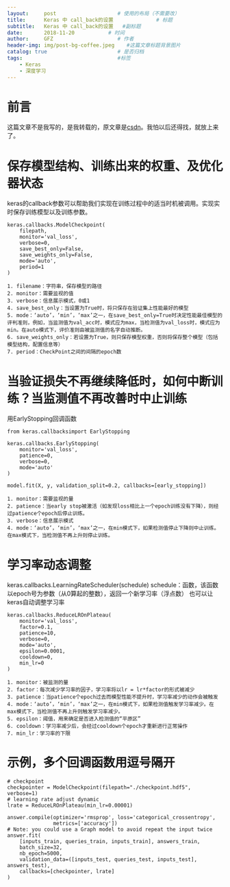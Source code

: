 ```yaml
---
layout:     post                    # 使用的布局（不需要改）
title:      Keras 中 call_back的设置              # 标题 
subtitle:   Keras 中 call_back的设置   #副标题
date:       2018-11-20           # 时间
author:     GFZ                     # 作者
header-img: img/post-bg-coffee.jpeg    #这篇文章标题背景图片
catalog: true                       # 是否归档
tags:                               #标签
    - Keras
    - 深度学习
---
```

# 前言
这篇文章不是我写的，是我转载的，原文章是[csdn](https://blog.csdn.net/weiyongle1996/article/details/79342875)。我怕以后还得找，就放上来了。
# 保存模型结构、训练出来的权重、及优化器状态
keras的callback参数可以帮助我们实现在训练过程中的适当时机被调用。实现实时保存训练模型以及训练参数。  

```
keras.callbacks.ModelCheckpoint(    filepath,     monitor='val_loss',     verbose=0,     save_best_only=False,     save_weights_only=False,     mode='auto',     period=1)1. filename：字符串，保存模型的路径2. monitor：需要监视的值3. verbose：信息展示模式，0或14. save_best_only：当设置为True时，将只保存在验证集上性能最好的模型5. mode：‘auto’，‘min’，‘max’之一，在save_best_only=True时决定性能最佳模型的评判准则，例如，当监测值为val_acc时，模式应为max，当检测值为val_loss时，模式应为min。在auto模式下，评价准则由被监测值的名字自动推断。6. save_weights_only：若设置为True，则只保存模型权重，否则将保存整个模型（包括模型结构，配置信息等）7. period：CheckPoint之间的间隔的epoch数
```  
# 当验证损失不再继续降低时，如何中断训练？当监测值不再改善时中止训练
用EarlyStopping回调函数    

```  
from keras.callbacksimport EarlyStopping keras.callbacks.EarlyStopping(    monitor='val_loss',     patience=0,     verbose=0,     mode='auto')model.fit(X, y, validation_split=0.2, callbacks=[early_stopping])1. monitor：需要监视的量2. patience：当early stop被激活（如发现loss相比上一个epoch训练没有下降），则经过patience个epoch后停止训练。3. verbose：信息展示模式4. mode：‘auto’，‘min’，‘max’之一，在min模式下，如果检测值停止下降则中止训练。在max模式下，当检测值不再上升则停止训练。
```
# 学习率动态调整
keras.callbacks.LearningRateScheduler(schedule) schedule：函数，该函数以epoch号为参数（从0算起的整数），返回一个新学习率（浮点数） 也可以让keras自动调整学习率    


```  
keras.callbacks.ReduceLROnPlateau(    monitor='val_loss',     factor=0.1,     patience=10,     verbose=0,     mode='auto',     epsilon=0.0001,     cooldown=0,     min_lr=0)1. monitor：被监测的量2. factor：每次减少学习率的因子，学习率将以lr = lr*factor的形式被减少3. patience：当patience个epoch过去而模型性能不提升时，学习率减少的动作会被触发4. mode：‘auto’，‘min’，‘max’之一，在min模式下，如果检测值触发学习率减少。在max模式下，当检测值不再上升则触发学习率减少。5. epsilon：阈值，用来确定是否进入检测值的“平原区”6. cooldown：学习率减少后，会经过cooldown个epoch才重新进行正常操作7. min_lr：学习率的下限  
```
# 示例，多个回调函数用逗号隔开
```
# checkpointcheckpointer = ModelCheckpoint(filepath="./checkpoint.hdf5", verbose=1)# learning rate adjust dynamiclrate = ReduceLROnPlateau(min_lr=0.00001)answer.compile(optimizer='rmsprop', loss='categorical_crossentropy',               metrics=['accuracy'])# Note: you could use a Graph model to avoid repeat the input twiceanswer.fit(    [inputs_train, queries_train, inputs_train], answers_train,    batch_size=32,    nb_epoch=5000,    validation_data=([inputs_test, queries_test, inputs_test], answers_test),    callbacks=[checkpointer, lrate])
```